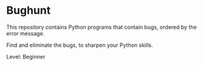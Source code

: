 # Bughunt

This repository contains Python programs that contain bugs, ordered by the error message.

Find and eliminate the bugs, to sharpen your Python skills.

Level: Beginner
